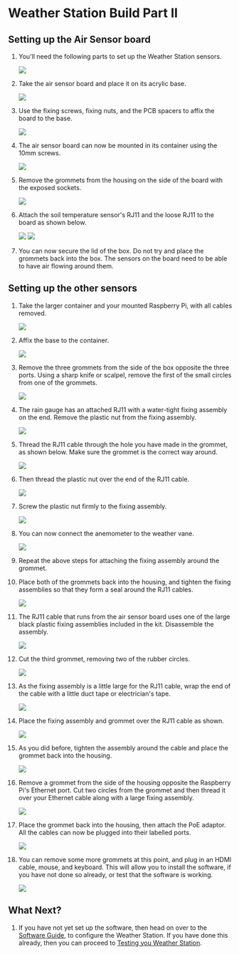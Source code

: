 # Weather Station Build Part II
## Setting up the Air Sensor board
1. You'll need the following parts to set up the Weather Station sensors.
   
   ![](images/build_20.jpg)
   
1. Take the air sensor board and place it on its acrylic base.

	![](images/build_21.jpg)
	
1. Use the fixing screws, fixing nuts, and the PCB spacers to affix the board to the base.

	![](images/build_22.jpg)
	
1. The air sensor board can now be mounted in its container using the 10mm screws.

	![](images/build_24.jpg)

1. Remove the grommets from the housing on the side of the board with the exposed sockets.

	![](images/build_25.jpg)
	
1. Attach the soil temperature sensor's RJ11 and the loose RJ11 to the board as shown below.

	![](images/build_26.jpg)
	![](images/build_27.jpg)	

1. You can now secure the lid of the box. Do not try and place the grommets back into the box. The sensors on the board need to be able to have air flowing around them.

## Setting up the other sensors

1. Take the larger container and your mounted Raspberry Pi, with all cables removed.

	![](images/build_28.jpg)

1. Affix the base to the container.

	![](images/build_29.jpg)
	
1. Remove the three grommets from the side of the box opposite the three ports. Using a sharp knife or scalpel, remove the first of the small circles from one of the grommets.

	![](images/build_30.jpg)
	
1. The rain gauge has an attached RJ11 with a water-tight fixing assembly on the end. Remove the plastic nut from the fixing assembly.

	![](images/build_31.jpg)
	
1. Thread the RJ11 cable through the hole you have made in the grommet, as shown below. Make sure the grommet is the correct way around.

	![](images/build_32.jpg)
	
1. Then thread the plastic nut over the end of the RJ11 cable.

	![](images/build_33.jpg)
	
1. Screw the plastic nut firmly to the fixing assembly.

	![](images/build_34.jpg)
	
1. You can now connect the anemometer to the weather vane.

	![](images/build_36.jpg)
	
1. Repeat the above steps for attaching the fixing assembly around the grommet. 
	
1. Place both of the grommets back into the housing, and tighten the fixing assemblies so that they form a seal around the RJ11 cables.

	![](images/build_35.jpg)
	
1. The RJ11 cable that runs from the air sensor board uses one of the large black plastic fixing assemblies included in the kit. Disassemble the assembly.

	![](images/build_37.jpg)
	
1. Cut the third grommet, removing two of the rubber circles.

	![](images/build_38.jpg)
	
1. As the fixing assembly is a little large for the RJ11 cable, wrap the end of the cable with a little duct tape or electrician's tape.

	![](images/build_39.jpg)
	
1. Place the fixing assembly and grommet over the RJ11 cable as shown. 

	![](images/build_40.jpg)
	
1. As you did before, tighten the assembly around the cable and place the grommet back into the housing.

	![](images/build_41.jpg)
	
1. Remove a grommet from the side of the housing opposite the Raspberry Pi's Ethernet port. Cut two circles from the grommet and then thread it over your Ethernet cable along with a large fixing assembly.

	![](images/build_42.jpg)
	
1. Place the grommet back into the housing, then attach the PoE adaptor. All the cables can now be plugged into their labelled ports.

	![](images/build_44.jpg)
	
1. You can remove some more grommets at this point, and plug in an HDMI cable, mouse, and keyboard. This will allow you to install the software, if you have not done so already, or test that the software is working.

	![](images/build_45.jpg)
	
## What Next?
1. If you have not yet set up the software, then head on over to the [Software Guide](software.md), to configure the Weather Station. If you have done this already, then you can proceed to [Testing you Weather Station](test.md).
